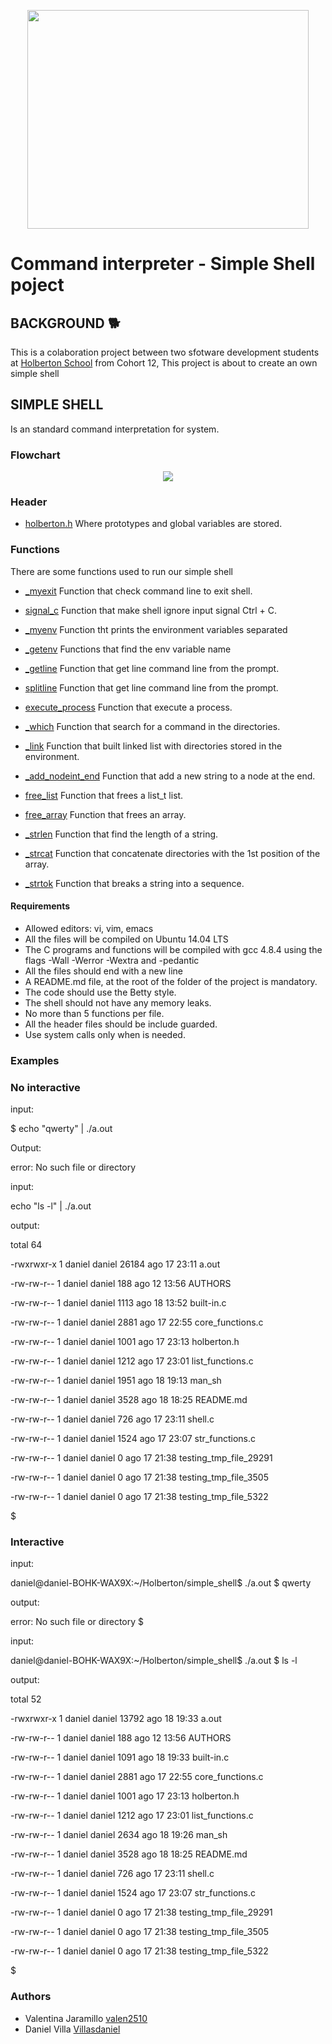 <p align="center">
<img src="https://encrypted-tbn0.gstatic.com/images?q=tbn%3AANd9GcTLtL_ToHLEo_BWFxD-yf32Ux3zfsH_NPc8Qw&usqp=CAU" width="450" height="350">
<h1> Command interpreter - Simple Shell poject</h1></p>

## BACKGROUND 🐕
This is a colaboration project between two sfotware development students at [Holberton School](https://www.holbertonschool.com/) from Cohort 12, This project is about to create an own simple shell

## SIMPLE SHELL
Is an standard command interpretation for system.

### Flowchart

<p align="center"><img src="https://github.com/Villasdaniel/simple_shell/blob/master/Shell%20flowchart.jpg"></p>

### Header

* [holberton.h](https://github.com/Villasdaniel/simple_shell/blob/master/holberton.h)
Where prototypes and global variables are stored.

### Functions
There are some functions used to run our simple shell

* [_myexit](https://github.com/Villasdaniel/simple_shell/blob/master/built-in.c)
Function that check command line to exit shell.

* [signal_c](https://github.com/Villasdaniel/simple_shell/blob/master/built-in.c)
Function that make shell ignore input signal Ctrl + C.

* [_myenv](https://github.com/Villasdaniel/simple_shell/blob/master/built-in.c)
Function tht prints the environment variables separated

* [_getenv](https://github.com/Villasdaniel/simple_shell/blob/master/core_functions.c)
Functions that find the env variable name

* [_getline](https://github.com/Villasdaniel/simple_shell/blob/master/core_functions.c)
Function that get line command line from the prompt.

* [splitline](https://github.com/Villasdaniel/simple_shell/blob/master/core_functions.c)
Function that get line command line from the prompt.

* [execute_process](https://github.com/Villasdaniel/simple_shell/blob/master/core_functions.c)
Function that execute a process.

* [_which](https://github.com/Villasdaniel/simple_shell/blob/master/core_functions.c)
Function that search for a command in the directories.

* [_link](https://github.com/Villasdaniel/simple_shell/blob/master/list_functions.c)
Function that built linked list with directories stored in the environment.

* [_add_nodeint_end](https://github.com/Villasdaniel/simple_shell/blob/master/list_functions.c)
Function that add a new string to a node at the end.

* [free_list](https://github.com/Villasdaniel/simple_shell/blob/master/list_functions.c)
Function that frees a list_t list.

* [free_array](https://github.com/Villasdaniel/simple_shell/blob/master/list_functions.c)
Function that frees an array.

* [_strlen](https://github.com/Villasdaniel/simple_shell/blob/master/str_functions.c)
Function that find the length of a string.

* [_strcat](https://github.com/Villasdaniel/simple_shell/blob/master/str_functions.c)
Function that concatenate directories with the 1st position of the array.

* [_strtok](https://github.com/Villasdaniel/simple_shell/blob/master/str_functions.c)
Function that breaks a string into a sequence.

#### Requirements

* Allowed editors: vi, vim, emacs
* All the files will be compiled on Ubuntu 14.04 LTS
* The C programs and functions will be compiled with gcc 4.8.4 using the flags -Wall -Werror -Wextra and -pedantic
* All the files should end with a new line
* A README.md file, at the root of the folder of the project is mandatory.
* The code should use the Betty style.
* The shell should not have any memory leaks.
* No more than 5 functions per file.
* All the header files should be include guarded.
* Use system calls only when is needed.

### Examples

### No interactive

input:

$ echo "qwerty" | ./a.out

Output:

error: No such file or directory

input:

echo "ls -l" | ./a.out

output:

total 64

-rwxrwxr-x 1 daniel daniel 26184 ago 17 23:11 a.out

-rw-rw-r-- 1 daniel daniel   188 ago 12 13:56 AUTHORS

-rw-rw-r-- 1 daniel daniel  1113 ago 18 13:52 built-in.c

-rw-rw-r-- 1 daniel daniel  2881 ago 17 22:55 core_functions.c

-rw-rw-r-- 1 daniel daniel  1001 ago 17 23:13 holberton.h

-rw-rw-r-- 1 daniel daniel  1212 ago 17 23:01 list_functions.c

-rw-rw-r-- 1 daniel daniel  1951 ago 18 19:13 man_sh

-rw-rw-r-- 1 daniel daniel  3528 ago 18 18:25 README.md

-rw-rw-r-- 1 daniel daniel   726 ago 17 23:11 shell.c

-rw-rw-r-- 1 daniel daniel  1524 ago 17 23:07 str_functions.c

-rw-rw-r-- 1 daniel daniel     0 ago 17 21:38 testing_tmp_file_29291

-rw-rw-r-- 1 daniel daniel     0 ago 17 21:38 testing_tmp_file_3505

-rw-rw-r-- 1 daniel daniel     0 ago 17 21:38 testing_tmp_file_5322

$

### Interactive

input:

daniel@daniel-BOHK-WAX9X:~/Holberton/simple_shell$ ./a.out
$ qwerty

output:

error: No such file or directory
$

input:

daniel@daniel-BOHK-WAX9X:~/Holberton/simple_shell$ ./a.out
$ ls -l

output:

total 52

-rwxrwxr-x 1 daniel daniel 13792 ago 18 19:33 a.out

-rw-rw-r-- 1 daniel daniel   188 ago 12 13:56 AUTHORS

-rw-rw-r-- 1 daniel daniel  1091 ago 18 19:33 built-in.c

-rw-rw-r-- 1 daniel daniel  2881 ago 17 22:55 core_functions.c

-rw-rw-r-- 1 daniel daniel  1001 ago 17 23:13 holberton.h

-rw-rw-r-- 1 daniel daniel  1212 ago 17 23:01 list_functions.c

-rw-rw-r-- 1 daniel daniel  2634 ago 18 19:26 man_sh

-rw-rw-r-- 1 daniel daniel  3528 ago 18 18:25 README.md

-rw-rw-r-- 1 daniel daniel   726 ago 17 23:11 shell.c

-rw-rw-r-- 1 daniel daniel  1524 ago 17 23:07 str_functions.c

-rw-rw-r-- 1 daniel daniel     0 ago 17 21:38 testing_tmp_file_29291

-rw-rw-r-- 1 daniel daniel     0 ago 17 21:38 testing_tmp_file_3505

-rw-rw-r-- 1 daniel daniel     0 ago 17 21:38 testing_tmp_file_5322

$

### Authors
* Valentina Jaramillo [valen2510](https://github.com/valen2510)
* Daniel Villa [Villasdaniel](https://github.com/Villasdaniel)

